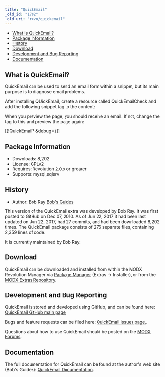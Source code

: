 ```yaml
---
title: "QuickEmail"
_old_id: "1792"
_old_uri: "revo/quickemail"
---
```


- [What is QuickEmail?](#QuickEmail-WhatisQuickEmail)
- [Package Information](#QuickEmail-Information)
- [History](#QuickEmail-History)
- [Download](#QuickEmail-Download)
- [Development and Bug Reporting](#QuickEmail-DevelopmentandBugReporting)
- [Documentation](#QuickEmail-Documentation)
 
What is QuickEmail?
-------------------

QuickEmail can be used to send an email form within a snippet, but its main purpose is to diagnose email problems.

After installing QUickEmail, create a resource called QuickEmailCheck and add the following snippet tag to the content:

When you preview the page, you should receive an email. If not, change the tag to this and preview the page again:

\[\[!QuickEmail? &debug=`1`\]\]

Package Information
-------------------

- Downloads: 8,202
- License: GPLv2
- Requires: Revolution 2.0.x or greater
- Supports: mysql,sqlsrv

History
-------

- Author: Bob Ray [Bob's Guides](https://bobsguides.com)

 This version of the QuickEmail extra was developed by Bob Ray. It was first posted to GitHub on Dec 07, 2010. As of Jun 22, 2017 it had been last updated on Jun 22, 2017, had 27 commits, and had been downloaded 8,202 times. The QuickEmail package consists of 276 separate files, containing 2,359 lines of code.

It is currently maintained by Bob Ray.

Download
--------

 QuickEmail can be downloaded and installed from within the MODX Revolution Manager via [Package Manager](/revolution/2.x/developing-in-modx/advanced-development/package-management "Package Manager") (Extras -> Installer), or from the [MODX Extras Repository](https://modx.com/extras/package/quickemail).

Development and Bug Reporting 
------------------------------

 QuickEmail is stored and developed using GitHub, and can be found here: [QuickEmail GitHub main page](https://github.com/BobRay/QuickEmail).

 Bugs and feature requests can be filed here: [QuickEmail issues page.](https://github.com/BobRay/QuickEmail/issues).

Questions about how to use QuickEmail should be posted on the [MODX Forums](https://forums.modx.com).

Documentation
-------------

 The full documentation for QuickEmail can be found at the author's web site (Bob's Guides): [QuickEmail Documentation](https://bobsguides.com/quickemail-snippet-tutorial.html).

 